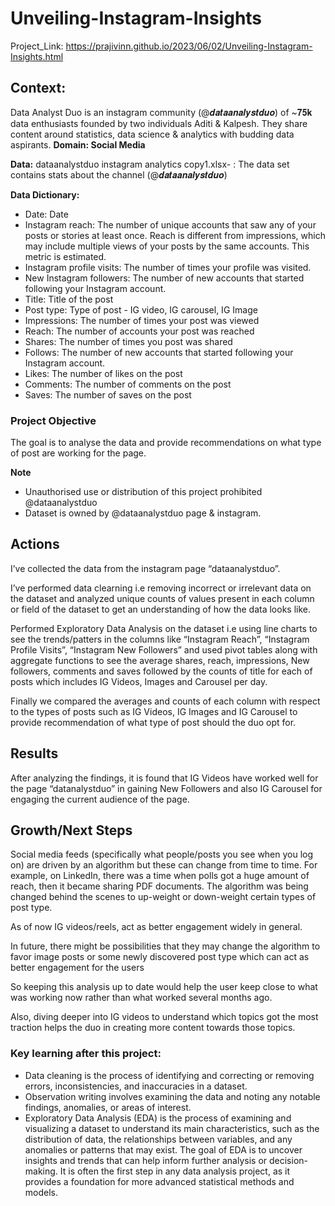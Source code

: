 # Unveiling-Instagram-Insights

Project_Link: https://prajivinn.github.io/2023/06/02/Unveiling-Instagram-Insights.html

## Context:
Data Analyst Duo is an instagram community (@𝒅𝒂𝒕𝒂𝒂𝒏𝒂𝒍𝒚𝒔𝒕𝒅𝒖𝒐) of ~𝟕𝟓𝐤 data enthusiasts founded by two individuals Aditi & Kalpesh. They share content around statistics, data science & analytics with budding data aspirants.
**Domain: Social Media**

**Data:** 
dataanalystduo instagram analytics copy1.xlsx- : The data set contains stats about the channel (@𝒅𝒂𝒕𝒂𝒂𝒏𝒂𝒍𝒚𝒔𝒕𝒅𝒖𝒐)

**Data Dictionary:**
- Date: Date
- Instagram reach: The number of unique accounts that saw any of your posts or stories at least once. Reach is different from impressions, which may include multiple views of your posts by the same accounts. This metric is estimated.
- Instagram profile visits: The number of times your profile was visited.
- New Instagram followers: The number of new accounts that started following your Instagram account.
- Title: Title of the post
- Post type: Type of post - IG video, IG carousel, IG Image
- Impressions: The number of times your post was viewed
- Reach: The number of accounts your post was reached
- Shares: The number of times you post was shared
- Follows: The number of new accounts that started following your Instagram account.
- Likes: The number of likes on the post
- Comments: The number of comments on the post
- Saves: The number of saves on the post

### Project Objective
The goal is to analyse the data and provide recommendations on what type of post are working for the page.

**Note**
- Unauthorised use or distribution of this project prohibited @dataanalystduo
- Dataset is owned by @dataanalystduo page & instagram.

## Actions
I’ve collected the data from the instagram page “dataanalystduo”.

I’ve performed data clearning i.e removing incorrect or irrelevant data on the dataset and analyzed unique counts of values present in each column or field of the dataset to get an understanding of how the data looks like.

Performed Exploratory Data Analysis on the dataset i.e using line charts to see the trends/patters in the columns like “Instagram Reach”, “Instagram Profile Visits”, “Instagram New Followers” and used pivot tables along with aggregate functions to see the average shares, reach, impressions, New followers, comments and saves followed by the counts of title for each of posts which includes IG Videos, Images and Carousel per day.

Finally we compared the averages and counts of each column with respect to the types of posts such as IG Videos, IG Images and IG Carousel to provide recommendation of what type of post should the duo opt for.

## Results
After analyzing the findings, it is found that IG Videos have worked well for the page “datanalystduo” in gaining New Followers and also IG Carousel for engaging the current audience of the page.

## Growth/Next Steps
Social media feeds (specifically what people/posts you see when you log on) are driven by an algorithm but these can change from time to time. For example, on LinkedIn, there was a time when polls got a huge amount of reach, then it became sharing PDF documents. The algorithm was being changed behind the scenes to up-weight or down-weight certain types of post type.

As of now IG videos/reels, act as better engagement widely in general.

In future, there might be possibilities that they may change the algorithm to favor image posts or some newly discovered post type which can act as better engagement for the users

So keeping this analysis up to date would help the user keep close to what was working now rather than what worked several months ago.

Also, diving deeper into IG videos to understand which topics got the most traction helps the duo in creating more content towards those topics.

### Key learning after this project:
- Data cleaning is the process of identifying and correcting or removing errors, inconsistencies, and inaccuracies in a dataset.
- Observation writing involves examining the data and noting any notable findings, anomalies, or areas of interest.
- Exploratory Data Analysis (EDA) is the process of examining and visualizing a dataset to understand its main characteristics, such as the distribution of data, the relationships between variables, and any anomalies or patterns that may exist. The goal of EDA is to uncover insights and trends that can help inform further analysis or decision-making. It is often the first step in any data analysis project, as it provides a foundation for more advanced statistical methods and models.

